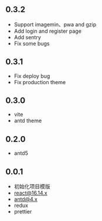 
## 0.3.2

- Support imagemin、pwa and gzip
- Add login and register page
- Add sentry
- Fix some bugs
## 0.3.1

- Fix deploy bug
- Fix production theme

## 0.3.0

- vite
- antd theme

## 0.2.0

- antd5
## 0.0.1

- 初始化项目模版
- react@16.14.x
- antd@4.x
- redux
- prettier
